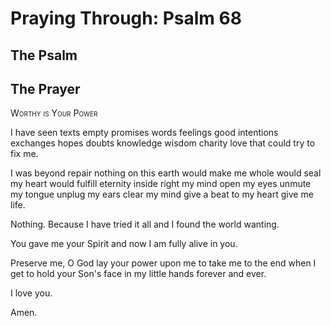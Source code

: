 # Praying Through: Psalm 68

## The Psalm

## The Prayer

<div style="font-variant: small-caps;">
Worthy is Your Power
</div>


I have seen
  texts
  empty promises
  words
  feelings
  good intentions
  exchanges
  hopes
  doubts
  knowledge
  wisdom
  charity
  love
  that could try to fix me.

I was beyond repair
  nothing on this earth
  would make me whole
  would seal my heart
  would fulfill eternity inside
  right my mind
  open my eyes
  unmute my tongue
  unplug my ears
  clear my mind
  give a beat to my heart
  give me life.

Nothing. Because I have tried it all
  and I found the world wanting.

You gave me your Spirit
  and now I am fully alive in you.

Preserve me, O God
  lay your power upon me
  to take me to the end
  when I get to hold your Son's face
  in my little hands
  forever and ever.

I love you.

Amen.

